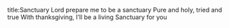 title:Sanctuary
Lord prepare me to be a sanctuary
Pure and holy, tried and true
With thanksgiving,
I’ll be a living
Sanctuary for you